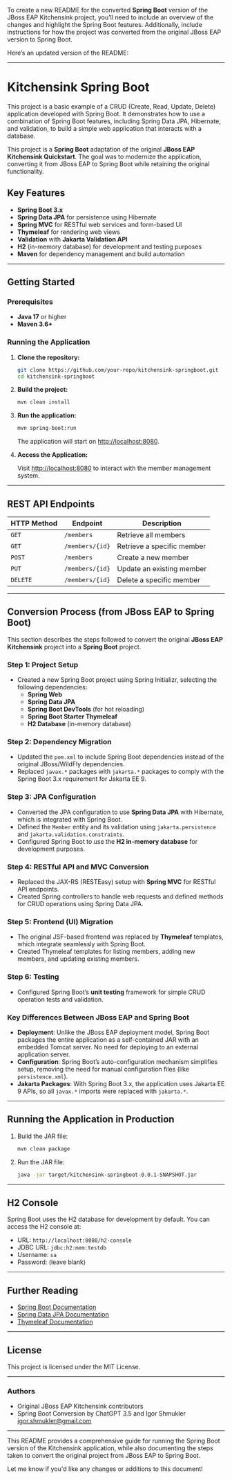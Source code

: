 To create a new README for the converted **Spring Boot** version of the JBoss EAP Kitchensink project, you'll need to include an overview of the changes and highlight the Spring Boot features. Additionally, include instructions for how the project was converted from the original JBoss EAP version to Spring Boot. 

Here’s an updated version of the README:

---

# Kitchensink Spring Boot

This project is a basic example of a CRUD (Create, Read, Update, Delete) application developed with Spring Boot. It demonstrates how to use a combination of Spring Boot features, including Spring Data JPA, Hibernate, and validation, to build a simple web application that interacts with a database.

This project is a **Spring Boot** adaptation of the original **JBoss EAP Kitchensink Quickstart**. The goal was to modernize the application, converting it from JBoss EAP to Spring Boot while retaining the original functionality.

## Key Features

- **Spring Boot 3.x**
- **Spring Data JPA** for persistence using Hibernate
- **Spring MVC** for RESTful web services and form-based UI
- **Thymeleaf** for rendering web views
- **Validation** with **Jakarta Validation API**
- **H2** (in-memory database) for development and testing purposes
- **Maven** for dependency management and build automation

---

## Getting Started

### Prerequisites

- **Java 17** or higher
- **Maven 3.6+**

### Running the Application

1. **Clone the repository:**

   ```bash
   git clone https://github.com/your-repo/kitchensink-springboot.git
   cd kitchensink-springboot
   ```

2. **Build the project:**

   ```bash
   mvn clean install
   ```

3. **Run the application:**

   ```bash
   mvn spring-boot:run
   ```

   The application will start on [http://localhost:8080](http://localhost:8080).

4. **Access the Application:**

   Visit [http://localhost:8080](http://localhost:8080) to interact with the member management system.

---

## REST API Endpoints

| HTTP Method | Endpoint        | Description                  |
|-------------|-----------------|------------------------------|
| `GET`       | `/members`      | Retrieve all members          |
| `GET`       | `/members/{id}` | Retrieve a specific member    |
| `POST`      | `/members`      | Create a new member           |
| `PUT`       | `/members/{id}` | Update an existing member     |
| `DELETE`    | `/members/{id}` | Delete a specific member      |

---

## Conversion Process (from JBoss EAP to Spring Boot)

This section describes the steps followed to convert the original **JBoss EAP Kitchensink** project into a **Spring Boot** project.

### Step 1: Project Setup

- Created a new Spring Boot project using Spring Initializr, selecting the following dependencies:
  - **Spring Web**
  - **Spring Data JPA**
  - **Spring Boot DevTools** (for hot reloading)
  - **Spring Boot Starter Thymeleaf**
  - **H2 Database** (in-memory database)

### Step 2: Dependency Migration

- Updated the `pom.xml` to include Spring Boot dependencies instead of the original JBoss/WildFly dependencies.
- Replaced `javax.*` packages with `jakarta.*` packages to comply with the Spring Boot 3.x requirement for Jakarta EE 9.

### Step 3: JPA Configuration

- Converted the JPA configuration to use **Spring Data JPA** with Hibernate, which is integrated with Spring Boot.
- Defined the `Member` entity and its validation using `jakarta.persistence` and `jakarta.validation.constraints`.
- Configured Spring Boot to use the **H2 in-memory database** for development purposes.

### Step 4: RESTful API and MVC Conversion

- Replaced the JAX-RS (RESTEasy) setup with **Spring MVC** for RESTful API endpoints.
- Created Spring controllers to handle web requests and defined methods for CRUD operations using Spring Data JPA.

### Step 5: Frontend (UI) Migration

- The original JSF-based frontend was replaced by **Thymeleaf** templates, which integrate seamlessly with Spring Boot.
- Created Thymeleaf templates for listing members, adding new members, and updating existing members.

### Step 6: Testing

- Configured Spring Boot’s **unit testing** framework for simple CRUD operation tests and validation.

### Key Differences Between JBoss EAP and Spring Boot

- **Deployment**: Unlike the JBoss EAP deployment model, Spring Boot packages the entire application as a self-contained JAR with an embedded Tomcat server. No need for deploying to an external application server.
- **Configuration**: Spring Boot’s auto-configuration mechanism simplifies setup, removing the need for manual configuration files (like `persistence.xml`).
- **Jakarta Packages**: With Spring Boot 3.x, the application uses Jakarta EE 9 APIs, so all `javax.*` imports were replaced with `jakarta.*`.

---

## Running the Application in Production

1. Build the JAR file:

   ```bash
   mvn clean package
   ```

2. Run the JAR file:

   ```bash
   java -jar target/kitchensink-springboot-0.0.1-SNAPSHOT.jar
   ```

---

## H2 Console

Spring Boot uses the H2 database for development by default. You can access the H2 console at:

- URL: `http://localhost:8080/h2-console`
- JDBC URL: `jdbc:h2:mem:testdb`
- Username: `sa`
- Password: (leave blank)

---

## Further Reading

- [Spring Boot Documentation](https://docs.spring.io/spring-boot/docs/current/reference/htmlsingle/)
- [Spring Data JPA Documentation](https://docs.spring.io/spring-data/jpa/docs/current/reference/html/)
- [Thymeleaf Documentation](https://www.thymeleaf.org/documentation.html)

---

## License

This project is licensed under the MIT License.

---

### Authors

- Original JBoss EAP Kitchensink contributors
- Spring Boot Conversion by ChatGPT 3.5 and Igor Shmukler <igor.shmukler@gmail.com>

---

This README provides a comprehensive guide for running the Spring Boot version of the Kitchensink application, while also documenting the steps taken to convert the original project from JBoss EAP to Spring Boot.

Let me know if you'd like any changes or additions to this document!